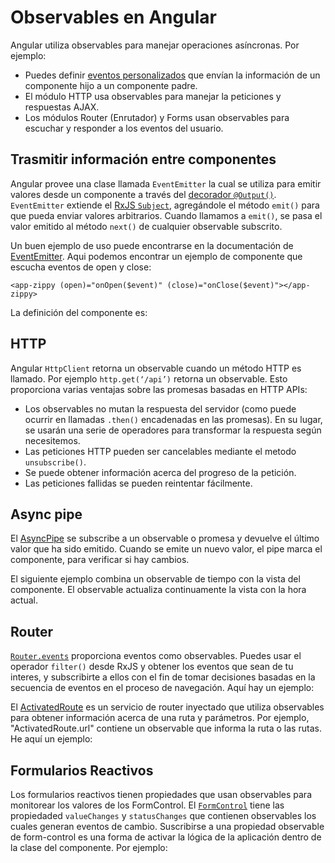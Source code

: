 # Observables en Angular

Angular utiliza observables para manejar operaciones asíncronas. Por ejemplo:

- Puedes definir [eventos personalizados](guide/event-binding#custom-events-with-eventemitter) que envían la información de un componente hijo a un componente padre.
- El módulo HTTP usa observables para manejar la peticiones y respuestas AJAX.
- Los módulos Router (Enrutador) y Forms usan observables para escuchar y responder a los eventos del usuario.

## Trasmitir información entre componentes

Angular provee una clase llamada `EventEmitter` la cual se utiliza para emitir valores desde un componente a través del [decorador `@Output()`](guide/inputs-outputs#how-to-use-output).
`EventEmitter` extiende el [RxJS `Subject`](https://rxjs.dev/api/index/class/Subject), agregándole el método `emit()` para que pueda enviar valores arbitrarios.
Cuando llamamos a `emit()`, se pasa el valor emitido al método `next()` de cualquier observable subscrito.

Un buen ejemplo de uso puede encontrarse en la documentación de [EventEmitter](api/core/EventEmitter). Aqui podemos encontrar un ejemplo de componente que escucha eventos de open y close:

`<app-zippy (open)="onOpen($event)" (close)="onClose($event)"></app-zippy>`

La definición del componente es:

<code-example path="observables-in-angular/src/main.ts" header="EventEmitter" region="eventemitter"></code-example>

## HTTP

Angular `HttpClient` retorna un observable cuando un método HTTP es llamado. Por ejemplo `http.get(‘/api’)` retorna un observable. Esto proporciona varias ventajas sobre las promesas basadas en HTTP APIs:

- Los observables no mutan la respuesta del servidor (como puede ocurrir en llamadas `.then()` encadenadas en las promesas). En su lugar, se usarán una serie de operadores para transformar la respuesta según necesitemos.
- Las peticiones HTTP pueden ser cancelables mediante el metodo `unsubscribe()`.
- Se puede obtener información acerca del progreso de la petición.
- Las peticiones fallidas se pueden reintentar fácilmente.

## Async pipe

El [AsyncPipe](api/common/AsyncPipe) se subscribe a un observable o promesa y devuelve el último valor que ha sido emitido. Cuando se emite un nuevo valor, el pipe marca el componente, para verificar si hay cambios.

El siguiente ejemplo combina un observable de tiempo con la vista del componente. El observable actualiza continuamente la vista con la hora actual.

<code-example path="observables-in-angular/src/main.ts" header="Using async pipe" region="pipe"></code-example>

## Router

[`Router.events`](api/router/Router#events) proporciona eventos como observables. Puedes usar el operador `filter()` desde RxJS y obtener los eventos que sean de tu interes, y subscribirte a ellos con el fin de tomar decisiones basadas en la secuencia de eventos en el proceso de navegación. Aquí hay un ejemplo:

<code-example path="observables-in-angular/src/main.ts" header="Router events" region="router"></code-example>

El [ActivatedRoute](api/router/ActivatedRoute) es un servicio de router inyectado que utiliza observables para obtener información acerca de una ruta y parámetros. Por ejemplo, "ActivatedRoute.url" contiene un observable que informa la ruta o las rutas. He aquí un ejemplo:

<code-example path="observables-in-angular/src/main.ts" header="ActivatedRoute" region="activated_route"></code-example>

## Formularios Reactivos

Los formularios reactivos tienen propiedades que usan observables para monitorear los valores de los FormControl. El [`FormControl`](api/forms/FormControl) tiene las propiedaded `valueChanges` y `statusChanges` que contienen observables los cuales generan eventos de cambio. Suscribirse a una propiedad observable de form-control es una forma de activar la lógica de la aplicación dentro de la clase del componente. Por ejemplo:

<code-example path="observables-in-angular/src/main.ts" header="Reactive forms" region="forms"></code-example>
